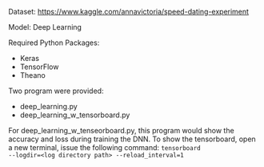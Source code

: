 Dataset: https://www.kaggle.com/annavictoria/speed-dating-experiment

Model: Deep Learning

Required Python Packages:
- Keras
- TensorFlow
- Theano

Two program were provided:
- deep_learning.py
- deep_learning_w_tensorboard.py

For deep_learning_w_tenseorboard.py, this program would show the accuracy and loss during training the DNN.
To show the tensorboard, open a new terminal, issue the following command: 
<code>tensorboard --logdir=&lt;log directory path&gt; --reload_interval=1</code>
